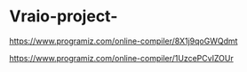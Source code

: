 # Vraio-project-


https://www.programiz.com/online-compiler/8X1j9qoGWQdmt

https://www.programiz.com/online-compiler/1UzcePCvIZOUr
